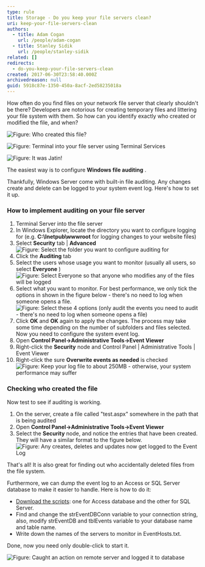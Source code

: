 ```yaml
---
type: rule
title: Storage - Do you keep your file servers clean?
uri: keep-your-file-servers-clean
authors:
  - title: Adam Cogan
    url: /people/adam-cogan
  - title: Stanley Sidik
    url: /people/stanley-sidik
related: []
redirects:
  - do-you-keep-your-file-servers-clean
created: 2017-06-30T23:58:40.000Z
archivedreason: null
guid: 5918c87e-1350-450a-8acf-2ed58235018a
---
```

How often do you find files on your network file server that clearly shouldn't be there? Developers are notorious for creating temporary files and littering your file system with them. So how can you identify exactly who created or modified the file, and when?

<!--endintro-->

![Figure: Who created this file?](DuplicateFile.png)

![Figure: Terminal into your file server using Terminal Services](RDP.png)

![Figure: It was Jatin!](FileOwner.png)

The easiest way is to configure  **Windows file auditing** .

Thankfully, Windows Server come with built-in file auditing. Any changes create and delete can be logged to your system event log. Here's how to set it up.

### How to implement auditing on your file server

1. Terminal Server into the file server
2. In Windows Explorer, locate the directory you want to configure logging for (e.g.  **C:\Inetpub\wwwroot** for logging changes to your website files)
3. Select  **Security** tab |  **Advanced** 
   ![Figure: Select the folder you want to configure auditing for](networkauditing_01.gif)  
4. Click the  **Auditing** tab
5. Select the users whose usage you want to monitor (usually all users, so select  **Everyone** ) 
   ![Figure: Select Everyone so that anyone who modifies any of the files will be logged](networkauditing_02.gif)  
6. Select what you want to monitor. For best performance, we only tick the options in shown in the figure below - there's no need to log when someone opens a file. 
   ![Figure: Select these 4 options (only audit the events you need to audit - there's no need to log when someone opens a file)](networkauditing_03.gif)  
7. Click  **OK** and  **OK** again to apply the changes. The process may take some time depending on the number of subfolders and files selected.
   Now you need to configure the system event log.
8. Open  **Control Panel-&gt;Administrative Tools-&gt;Event Viewer**
9. Right-click the  **Security** node and Control Panel | Administrative Tools | Event Viewer
10. Right-click the sure  **Overwrite events as needed** is checked 
    ![Figure: Keep your log file to about 250MB - otherwise, your system performance may suffer](networkauditing_04.gif)  

### Checking who created the file

Now test to see if auditing is working.

1. On the server, create a file called "test.aspx" somewhere in the path that is being audited
2. Open  **Control Panel-&gt;Administrative Tools-&gt;Event Viewer**
3. Select the  **Security** node, and notice the entries that have been created. They will have a similar format to the figure below. 
   ![Figure: Any creates, deletes and updates now get logged to the Event Log](networkauditing_05.gif)  

That's all! It is also great for finding out who accidentally deleted files from the file system.

Furthermore, we can dump the event log to an Access or SQL Server database to make it easier to handle. Here is how to do it:

* [Download the scripts](https://github.com/SSWConsulting/SSW.Rules.Content/raw/main/rules/keep-your-file-servers-clean/DumpEventLog2Db.zip): one for Access database and the other for SQL Server.
* Find and change the strEventDBConn variable to your connection string, also, modify strEventDB and tblEvents variable to your database name and table name.
* Write down the names of the servers to monitor in EventHosts.txt.

Done, now you need only double-click to start it.

![Figure: Caught an action on remote server and logged it to database](EventLogger.gif)